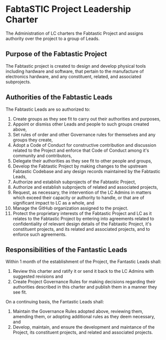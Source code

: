 # FabtaSTIC Project Leadership Charter

The Administration of LC charters the Fabtastic Project and assigns authority over the project to a group of Leads. 

## Purpose of the Fabtastic Project

The Fabtastic project is created to design and develop physical tools including hardware and software, that pertain to the manufacture of electronics hardware, and any constituent, related, and associated subprojects.

## Authorities of the Fabtastic Leads

The Fabtastic Leads are so authorized to:

1.  Create groups as they see fit to carry out their authorities and purposes,
2.  Appoint or dismiss other Leads and people to such groups created above,
3.  Set rules of order and other Governance rules for themselves and any groups they create,
4.  Adopt a Code of Conduct for constructive contribution and discussion related to the Project and enforce that Code of Conduct among it's community and contributors,
5.  Delegate their authorities as they see fit to other people and groups,
6.  Develop the Fabtastic Project by making changes to the upstream Fabtastic Codebase and any design records maintained by the Fabtastic Leads,
7.  Authorize and establish subprojects of the Fabtastic Project,
8.  Authorize and establish subprojects of related and associated projects,
9.  Request, as necessary, the intervention of the LC Admins in matters which exceed their capacity or authority to handle, or that are of significant impact to LC as a whole, and
10. Manage the GitHub organization assigned to the project.
11. Protect the proprietary interests of the Fabtastic Project and LC as it relates to the Fabtastic Project by entering into agreements related to confidentiality of relevant design details of the Fabtastic Project, it's constituent projects, and its related and associated projects, and to enforce such agreements.

## Responsibilities of the Fantastic Leads

Within 1 month of the establishment of the Project, the Fantastic Leads shall:
1. Review this charter and ratify it or send it back to the LC Admins with suggested revisions and
2. Create Project Governance Rules for making decisions regarding their authorities described in this charter and publish them in a manner they see fit.

On a continuing basis, the Fantastic Leads shall:
1. Maintain the Governance Rules adopted above, reviewing them, amending them, or adopting additional rules as they deem necessary, and
2. Develop, maintain, and ensure the development and maintance of the Project, its constituent projects, and related and associated projects.
